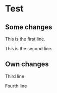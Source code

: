 # Test

## Some changes

This is the first line.

This is the second line.

## Own changes

Third line

Fourth line
